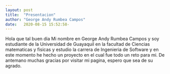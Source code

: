 ```yaml
---
layout: post
title:  "Presentacion"
author: "George Andy Rumbea Campos"
date:   2020-08-15 15:52:58-
---
```

<html>
    <head>
         <title>Presentacion</title>
         </head>
         <body>
<p>Hola que tal buen dia 
Mi nombre en George Andy Rumbea Campos y soy estudiante de la Universidad de Guayaquil
en la facultad de Ciencias matematicas y fisicas y estudio la carrera de Ingenieria de 
Software y en este momento he hecho un proyecto en el cual fue todo un reto para mi.
De antemano muchas gracias por visitar mi pagina, espero que sea de su agrado.</p>
           </body>
 </html>          




           


